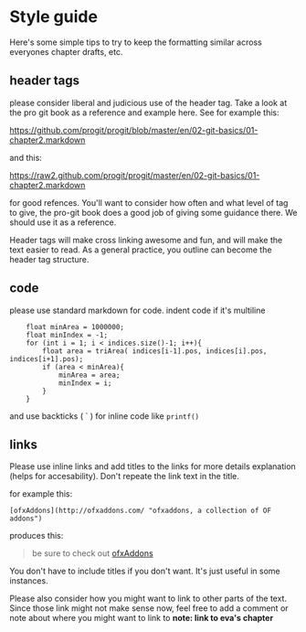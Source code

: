 # Style guide #


Here's some simple tips to try to keep the formatting similar across everyones chapter drafts, etc. 

## header tags ##

please consider liberal and judicious use of the header tag.  Take a look at the pro git book as a reference and example here.  See for example this: 

https://github.com/progit/progit/blob/master/en/02-git-basics/01-chapter2.markdown

and this: 

https://raw2.github.com/progit/progit/master/en/02-git-basics/01-chapter2.markdown

for good refences.  You'll want to consider how often and what level of tag to give, the pro-git book does a good job of giving some guidance there.  We should use it as a reference.

Header tags will make cross linking awesome and fun, and will make the text easier to read.  As a general practice, you outline can become the header tag structure. 

## code ##

please use standard markdown for code.  indent code if it's multiline

        float minArea = 1000000;
        float minIndex = -1;
        for (int i = 1; i < indices.size()-1; i++){
            float area = triArea( indices[i-1].pos, indices[i].pos, indices[i+1].pos);
            if (area < minArea){
                minArea = area;
                minIndex = i;
            }
        }
        
and use backticks ( \` ) for inline code like `printf()`

## links ##

Please use inline links and add titles to the links for more details explanation (helps for accesability).  Don't repeate the link text in the title. 

for example this: 

`[ofxAddons](http://ofxaddons.com/ "ofxaddons, a collection of OF addons")`

produces this: 

> be sure to check out [ofxAddons](http://ofxaddons.com/ "ofxaddons, a collection of OF addons") 

You don't have to include titles if you don't want.  It's just useful in some instances. 

Please also consider how you might want to link to other parts of the text.  Since those link might not make sense now, feel free to add a comment or note about where you might want to link to **note: link to eva's chapter** 



